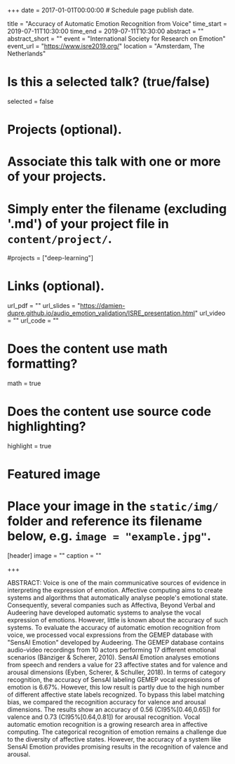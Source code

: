 +++
date = 2017-01-01T00:00:00  # Schedule page publish date.

title = "Accuracy of Automatic Emotion Recognition from Voice"
time_start = 2019-07-11T10:30:00
time_end = 2019-07-11T10:30:00
abstract = ""
abstract_short = ""
event = "International Society for Research on Emotion"
event_url = "https://www.isre2019.org/"
location = "Amsterdam, The Netherlands"

# Is this a selected talk? (true/false)
selected = false

# Projects (optional).
#   Associate this talk with one or more of your projects.
#   Simply enter the filename (excluding '.md') of your project file in `content/project/`.
#projects = ["deep-learning"]

# Links (optional).
url_pdf = ""
url_slides = "https://damien-dupre.github.io/audio_emotion_validation/ISRE_presentation.html"
url_video = ""
url_code = ""

# Does the content use math formatting?
math = true

# Does the content use source code highlighting?
highlight = true

# Featured image
# Place your image in the `static/img/` folder and reference its filename below, e.g. `image = "example.jpg"`.
[header]
image = ""
caption = ""

+++

ABSTRACT: Voice is one of the main communicative sources of evidence in interpreting the expression of emotion. Affective computing aims to create systems and algorithms that automatically analyse people's emotional state. Consequently, several companies such as Affectiva, Beyond Verbal and Audeering have developed automatic systems to analyse the vocal expression of emotions. However, little is known about the accuracy of such systems. To evaluate the accuracy of automatic emotion recognition from voice, we processed vocal expressions from the GEMEP database with "SensAI Emotion" developed by Audeering. The GEMEP database contains audio-video recordings from 10 actors performing 17 different emotional scenarios (Bänziger & Scherer, 2010). SensAI Emotion analyses emotions from speech and renders a value for 23 affective states and for valence and arousal dimensions (Eyben, Scherer, & Schuller, 2018). In terms of category recognition, the accuracy of SensAI labeling GEMEP vocal expressions of emotion is 6.67%. However, this low result is partly due to the high number of different affective state labels recognized. To bypass this label matching bias, we compared the recognition accuracy for valence and arousal dimensions. The results show an accuracy of 0.56 (CI95%[0.46,0.65]) for valence and 0.73 (CI95%[0.64,0.81]) for arousal recognition. Vocal automatic emotion recognition is a growing research area in affective computing. The categorical recognition of emotion remains a challenge due to the diversity of affective states. However, the accuracy of a system like SensAI Emotion provides promising results in the recognition of valence and arousal.
